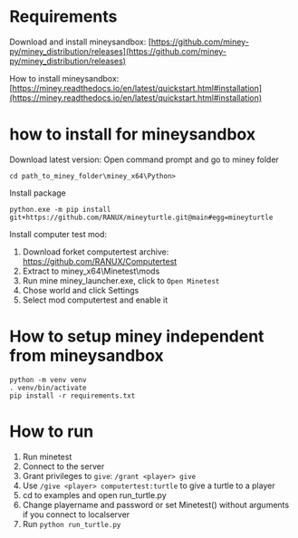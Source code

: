 
# Requirements
Download and install mineysandbox: 
[https://github.com/miney-py/miney_distribution/releases](https://github.com/miney-py/miney_distribution/releases)

How to install mineysandbox:
[https://miney.readthedocs.io/en/latest/quickstart.html#installation](https://miney.readthedocs.io/en/latest/quickstart.html#installation)

# how to install for mineysandbox
Download latest version: 
Open command prompt and go to miney folder
```
cd path_to_miney_folder\miney_x64\Python>
```
Install package
```
python.exe -m pip install git+https://github.com/RANUX/mineyturtle.git@main#egg=mineyturtle
```
Install computer test mod:
1. Download forket computertest archive: https://github.com/RANUX/Computertest
2. Extract to miney_x64\Minetest\mods
3. Run mine miney_launcher.exe, click to `Open Minetest`
4. Chose world and click Settings
5. Select mod computertest and enable it

# How to setup miney independent from mineysandbox
```
python -m venv venv
. venv/bin/activate
pip install -r requirements.txt
```
# How to run
1. Run minetest
2. Connect to the server
3. Grant privileges to `give`: `/grant <player> give`
4. Use `/give <player> computertest:turtle` to give a turtle to a player
5. cd to examples and open run_turtle.py
6. Change playername and password or set Minetest() without arguments if you connect to localserver
7. Run `python run_turtle.py`
